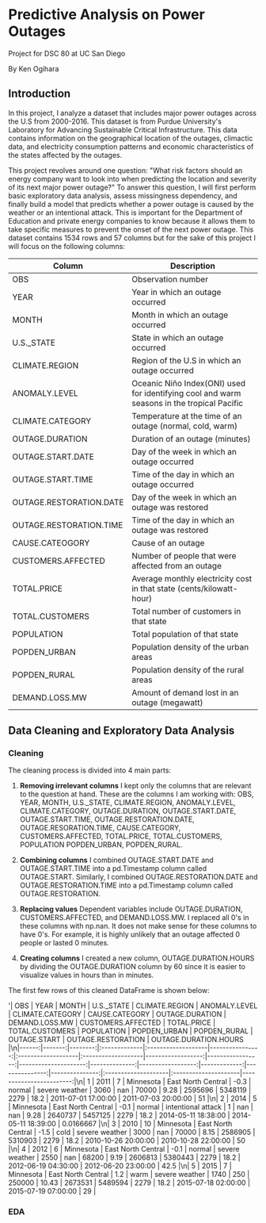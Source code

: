 # Predictive Analysis on Power Outages
Project for DSC 80 at UC San Diego

By Ken Ogihara

## Introduction
In this project, I analyze a dataset that includes major power outages across the U.S from 2000-2016. This dataset is from Purdue University's Laboratory for Advancing Sustainable Critical Infrastructure. This data contains information on the geographical location of the outages, climactic data, and electricity consumption patterns and economic characteristics of the states affected by the outages. 

This project revolves around one question: "What risk factors should an energy company want to look into when predicting the location and severity of its next major power outage?" To answer this question, I will first perform basic exploratory data analysis, assess missingness dependency, and finally build a model that predicts whether a power outage is caused by the weather or an intentional attack. This is important for the Department of Education and private energy companies to know because it allows them to take specific measures to prevent the onset of the next power outage. This dataset contains 1534 rows and 57 columns but for the sake of this project I will focus on the following columns:

| Column | Description |
| ----------- | ----------- |
| OBS | Observation number |
| YEAR | Year in which an outage occurred |
| MONTH | Month in which an outage occurred |
| U.S._STATE | State in which an outage occurred |
| CLIMATE.REGION | Region of the U.S in which an outage occurred |
| ANOMALY.LEVEL | Oceanic Niño Index(ONI) used for identifying cool and warm seasons in the tropical Pacific |
| CLIMATE.CATEGORY | Temperature at the time of an outage (normal, cold, warm) |
| OUTAGE.DURATION | Duration of an outage (minutes) |
| OUTAGE.START.DATE | Day of the week in which an outage occurred |
| OUTAGE.START.TIME | Time of the day in which an outage occurred |
| OUTAGE.RESTORATION.DATE | Day of the week in which an outage was restored |
| OUTAGE.RESTORATION.TIME | Time of the day in which an outage was restored |
| CAUSE.CATEOGORY | Cause of an outage |
| CUSTOMERS.AFFECTED | Number of people that were affected from an outage |
| TOTAL.PRICE | Average monthly electricity cost in that state (cents/kilowatt-hour) |
| TOTAL.CUSTOMERS | Total number of customers in that state |
| POPULATION | Total population of that state |
| POPDEN_URBAN | Population density of the urban areas |
| POPDEN_RURAL | Population density of the rural areas |
| DEMAND.LOSS.MW | Amount of demand lost in an outage (megawatt) |


## Data Cleaning and Exploratory Data Analysis

### Cleaning

The cleaning process is divided into 4 main parts:

1. **Removing irrelevant columns** I kept only the columns that are relevant to the question at hand. These are the columns I am working with: OBS, YEAR, MONTH, U.S._STATE, CLIMATE.REGION, ANOMALY.LEVEL, CLIMATE.CATEGORY, OUTAGE.DURATION, OUTAGE.START.DATE, OUTAGE.START.TIME, OUTAGE.RESTORATION.DATE, OUTAGE.RESORATION.TIME, CAUSE.CATEGORY, CUSTOMERS.AFFECTED, TOTAL.PRICE, TOTAL.CUSTOMERS, POPULATION POPDEN_URBAN, POPDEN_RURAL.

2. **Combining columns** I combined OUTAGE.START.DATE and OUTAGE.START.TIME into a pd.Timestamp column called OUTAGE.START. Similarly, I combined OUTAGE.RESTORATION.DATE and OUTAGE.RESTORATION.TIME into a pd.Timestamp column called OUTAGE.RESTORATION. 

3. **Replacing values** Dependent variables include OUTAGE.DURATION, CUSTOMERS.AFFECTED, and DEMAND.LOSS.MW. I replaced all 0's in these columns with np.nan. It does not make sense for these columns to have 0's. For example, it is highly unlikely that an outage affected 0 people or lasted 0 minutes.

4. **Creating columns** I created a new column, OUTAGE.DURATION.HOURS by dividing the OUTAGE.DURATION column by 60 since it is easier to visualize values in hours than in minutes.

The first few rows of this cleaned DataFrame is shown below:

'|   OBS |   YEAR |   MONTH | U.S._STATE   | CLIMATE.REGION     |   ANOMALY.LEVEL | CLIMATE.CATEGORY   | CAUSE.CATEGORY     |   OUTAGE.DURATION |   DEMAND.LOSS.MW |   CUSTOMERS.AFFECTED |   TOTAL.PRICE |   TOTAL.CUSTOMERS |   POPULATION |   POPDEN_URBAN |   POPDEN_RURAL | OUTAGE.START        | OUTAGE.RESTORATION   |   OUTAGE.DURATION.HOURS |\n|------:|-------:|--------:|:-------------|:-------------------|----------------:|:-------------------|:-------------------|------------------:|-----------------:|---------------------:|--------------:|------------------:|-------------:|---------------:|---------------:|:--------------------|:---------------------|------------------------:|\n|     1 |   2011 |       7 | Minnesota    | East North Central |            -0.3 | normal             | severe weather     |              3060 |              nan |                70000 |          9.28 |           2595696 |      5348119 |           2279 |           18.2 | 2011-07-01 17:00:00 | 2011-07-03 20:00:00  |              51         |\n|     2 |   2014 |       5 | Minnesota    | East North Central |            -0.1 | normal             | intentional attack |                 1 |              nan |                  nan |          9.28 |           2640737 |      5457125 |           2279 |           18.2 | 2014-05-11 18:38:00 | 2014-05-11 18:39:00  |               0.0166667 |\n|     3 |   2010 |      10 | Minnesota    | East North Central |            -1.5 | cold               | severe weather     |              3000 |              nan |                70000 |          8.15 |           2586905 |      5310903 |           2279 |           18.2 | 2010-10-26 20:00:00 | 2010-10-28 22:00:00  |              50         |\n|     4 |   2012 |       6 | Minnesota    | East North Central |            -0.1 | normal             | severe weather     |              2550 |              nan |                68200 |          9.19 |           2606813 |      5380443 |           2279 |           18.2 | 2012-06-19 04:30:00 | 2012-06-20 23:00:00  |              42.5       |\n|     5 |   2015 |       7 | Minnesota    | East North Central |             1.2 | warm               | severe weather     |              1740 |              250 |               250000 |         10.43 |           2673531 |      5489594 |           2279 |           18.2 | 2015-07-18 02:00:00 | 2015-07-19 07:00:00  |              29         |


### EDA




